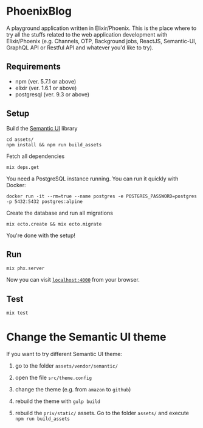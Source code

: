 # PhoenixBlog

A playground application written in Elixir/Phoenix. This is the place where to try all the stuffs related to the web application development with Elixir/Phoenix (e.g. Channels, OTP, Background jobs, ReactJS, Semantic-UI, GraphQL API or Restful API and whatever you'd like to try).

## Requirements

* npm (ver. 5.7.1 or above)
* elixir (ver. 1.6.1 or above)
* postgresql (ver. 9.3 or above)

## Setup

Build the [Semantic UI](https://semantic-ui.com/) library

```
cd assets/
npm install && npm run build_assets
```

Fetch all dependencies

```
mix deps.get
```

You need a PostgreSQL instance running. You can run it quickly with Docker:

```
docker run -it --rm=true --name postgres -e POSTGRES_PASSWORD=postgres -p 5432:5432 postgres:alpine
```

Create the database and run all migrations

```
mix ecto.create && mix ecto.migrate
```

You're done with the setup!

## Run

```
mix phx.server
```

Now you can visit [`localhost:4000`](http://localhost:4000) from your browser.

## Test

```
mix test
```

# Change the Semantic UI theme

If you want to try different Semantic UI theme:

1) go to the folder `assets/vendor/semantic/`

2) open the file `src/theme.config`

3) change the theme (e.g. from `amazon` to `github`)

4) rebuild the theme with `gulp build`

5) rebuild the `priv/static/` assets. Go to the folder `assets/` and execute `npm run build_assets`

